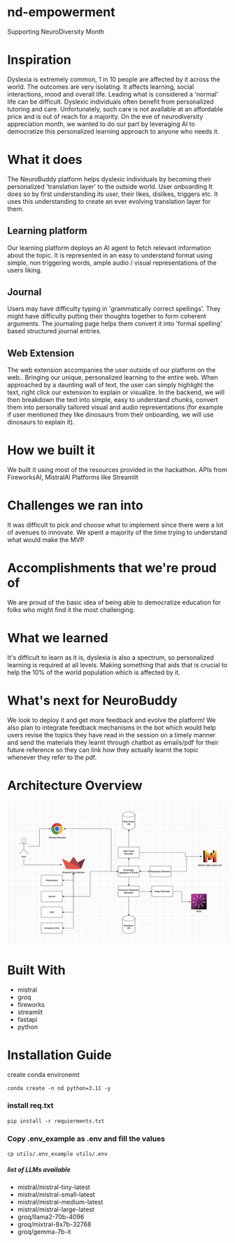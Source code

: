 # nd-empowerment
Supporting NeuroDiversity Month

# Inspiration
Dyslexia is extremely common, 1 in 10 people are affected by it across the world. The outcomes are very isolating. It affects learning, social interactions, mood and overall life. Leading what is considered a 'normal' life can be difficult. Dyslexic individuals often benefit from personalized tutoring and care. Unfortunately, such care is not available at an affordable price and is out of reach for a majority. On the eve of neurodiversity appreciation month, we wanted to do our part by leveraging AI to democratize this personalized learning approach to anyone who needs it.

# What it does
The NeuroBuddy platform helps dyslexic individuals by becoming their personalized 'translation layer' to the outside world. User onboarding It does so by first understanding its user, their likes, dislikes, triggers etc. It uses this understanding to create an ever evolving translation layer for them.

## Learning platform

Our learning platform deploys an AI agent to fetch relevant information about the topic. It is represented in an easy to understand format using simple, non triggering words, ample audio / visual representations of the users liking.

## Journal

Users may have difficulty typing in 'grammatically correct spellings'. They might have difficulty putting their thoughts together to form coherent arguments. The journaling page helps them convert it into 'formal spelling' based structured journal entries.

## Web Extension

The web extension accompanies the user outside of our platform on the web.. Bringing our unique, personalized learning to the entire web. When approached by a daunting wall of text, the user can simply highlight the text, right click our extension to explain or visualize. In the backend, we will then breakdown the text into simple, easy to understand chunks, convert them into personally tailored visual and audio representations (for example if user mentioned they like dinosaurs from their onboarding, we will use dinosaurs to explain it).

# How we built it
We built it using most of the resources provided in the hackathon. APIs from FireworksAI, MistralAI Platforms like Streamlit

# Challenges we ran into
It was difficult to pick and choose what to implement since there were a lot of avenues to innovate. We spent a majority of the time trying to understand what would make the MVP.

# Accomplishments that we're proud of
We are proud of the basic idea of being able to democratize education for folks who might find it the most challenging.

# What we learned
It's difficult to learn as it is, dyslexia is also a spectrum, so personalized learning is required at all levels. Making something that aids that is crucial to help the 10% of the world population which is affected by it.

# What's next for NeuroBuddy
We look to deploy it and get more feedback and evolve the platform! We also plan to integrate feedback mechanisms in the bot which would help users revise the topics they have read in the session on a timely manner and send the materials they learnt through chatbot as emails/pdf for their future reference so they can link how they actually learnt the topic whenever they refer to the pdf.

# Architecture Overview

![Diagram displaying the interconnected parts across multiple layers.](arch-neurobuddy.png
 "Architecture Overview")

# Built With
- mistral
- groq
- fireworks
- streamlit
- fastapi
- python


# Installation Guide

create conda environemt
```
conda create -n nd python=3.11 -y
```

### install req.txt

```
pip install -r requierments.txt
```

### Copy .env_example as .env and fill the values
```
cp utils/.env_example utils/.env
```


##### list of LLMs available

- mistral/mistral-tiny-latest
- mistral/mistral-small-latest
- mistral/mistral-medium-latest
- mistral/mistral-large-latest
- groq/llama2-70b-4096
- groq/mixtral-8x7b-32768
- groq/gemma-7b-it
